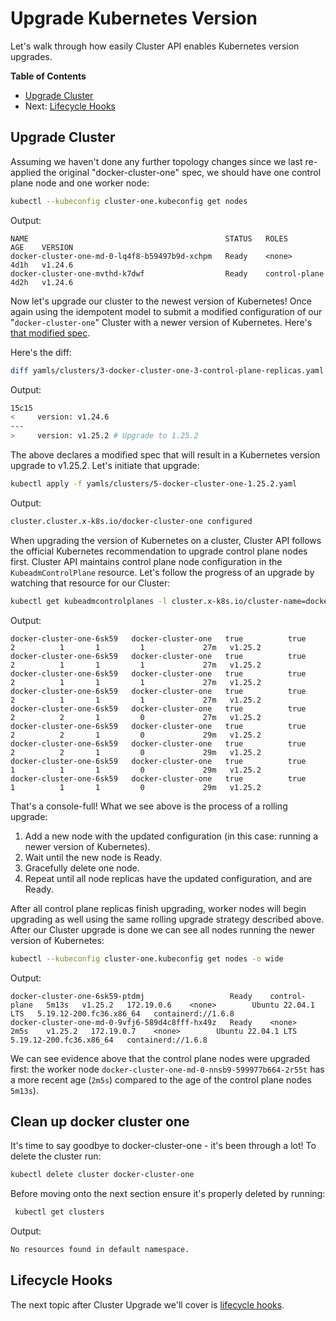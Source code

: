 # Upgrade Kubernetes Version

Let's walk through how easily Cluster API enables Kubernetes version upgrades.

**Table of Contents**

- [Upgrade Cluster](#upgrade-cluster)
- Next: [Lifecycle Hooks](#lifecycle-hooks)

## Upgrade Cluster

Assuming we haven't done any further topology changes since we last re-applied the original "docker-cluster-one" spec, we should have one control plane node and one worker node:

```sh
kubectl --kubeconfig cluster-one.kubeconfig get nodes
```

Output:

```
NAME                                            STATUS   ROLES           AGE    VERSION
docker-cluster-one-md-0-lq4f8-b59497b9d-xchpm   Ready    <none>          4d1h   v1.24.6
docker-cluster-one-mvthd-k7dwf                  Ready    control-plane   4d2h   v1.24.6
```

Now let's upgrade our cluster to the newest version of Kubernetes! Once again using the idempotent model to submit a modified configuration of our "`docker-cluster-one`" Cluster with a newer version of Kubernetes. Here's [that modified spec](yamls/clusters/5-docker-cluster-one-1.25.2.yaml).

Here's the diff:

```bash
diff yamls/clusters/3-docker-cluster-one-3-control-plane-replicas.yaml yamls/clusters/5-docker-cluster-one-1.25.2.yaml
```

Output:

```bash
15c15
<     version: v1.24.6
---
>     version: v1.25.2 # Upgrade to 1.25.2
```

The above declares a modified spec that will result in a Kubernetes version upgrade to v1.25.2. Let's initiate that upgrade:

```bash
kubectl apply -f yamls/clusters/5-docker-cluster-one-1.25.2.yaml
```

Output:

```bash
cluster.cluster.x-k8s.io/docker-cluster-one configured
```


When upgrading the version of Kubernetes on a cluster, Cluster API follows the official Kubernetes recommendation to upgrade control plane nodes first. Cluster API maintains control plane node configuration in the `KubeadmControlPlane` resource. Let's follow the progress of an upgrade by watching that resource for our Cluster:

```sh
kubectl get kubeadmcontrolplanes -l cluster.x-k8s.io/cluster-name=docker-cluster-one -w
```

Output:
```
docker-cluster-one-6sk59   docker-cluster-one   true          true                   2          1       1         1             27m   v1.25.2
docker-cluster-one-6sk59   docker-cluster-one   true          true                   2          1       1         1             27m   v1.25.2
docker-cluster-one-6sk59   docker-cluster-one   true          true                   2          1       1         1             27m   v1.25.2
docker-cluster-one-6sk59   docker-cluster-one   true          true                   2          1       1         1             27m   v1.25.2
docker-cluster-one-6sk59   docker-cluster-one   true          true                   2          2       1         0             27m   v1.25.2
docker-cluster-one-6sk59   docker-cluster-one   true          true                   2          2       1         0             29m   v1.25.2
docker-cluster-one-6sk59   docker-cluster-one   true          true                   2          2       1         0             29m   v1.25.2
docker-cluster-one-6sk59   docker-cluster-one   true          true                   1          1       1         0             29m   v1.25.2
docker-cluster-one-6sk59   docker-cluster-one   true          true                   1          1       1         0             29m   v1.25.2
```

That's a console-full! What we see above is the process of a rolling upgrade:

1. Add a new node with the updated configuration (in this case: running a newer version of Kubernetes).
2. Wait until the new node is Ready.
3. Gracefully delete one node.
4. Repeat until all node replicas have the updated configuration, and are Ready.

After all control plane replicas finish upgrading, worker nodes will begin upgrading as well using the same rolling upgrade strategy described above. After our Cluster upgrade is done we can see all nodes running the newer version of Kubernetes:

```sh
kubectl --kubeconfig cluster-one.kubeconfig get nodes -o wide
```

Output:
```
docker-cluster-one-6sk59-ptdmj                   Ready    control-plane   5m13s   v1.25.2   172.19.0.6    <none>        Ubuntu 22.04.1 LTS   5.19.12-200.fc36.x86_64   containerd://1.6.8
docker-cluster-one-md-0-9vfj6-589d4c8fff-hx49z   Ready    <none>          2m5s    v1.25.2   172.19.0.7    <none>        Ubuntu 22.04.1 LTS   5.19.12-200.fc36.x86_64   containerd://1.6.8
```

We can see evidence above that the control plane nodes were upgraded first: the worker node `docker-cluster-one-md-0-nnsb9-599977b664-2r55t` has a more recent age (`2m5s`) compared to the age of the control plane nodes `5m13s`).

## Clean up docker cluster one

It's time to say goodbye to docker-cluster-one - it's been through a lot! To delete the cluster run:

```bash
kubectl delete cluster docker-cluster-one
```
Before moving onto the next section ensure it's properly deleted by running:
```bash
 kubectl get clusters
```

Output:
```bash
No resources found in default namespace.
```
## Lifecycle Hooks

The next topic after Cluster Upgrade we'll cover is [lifecycle hooks](6-lifecycle-hooks.md).
